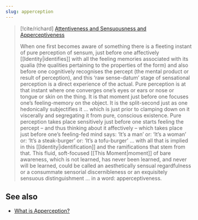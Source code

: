 ```yaml
---
slug: apperception
---
```

> [!cite/richard] [Attentiveness and Sensuousness and Apperceptiveness](https://www.actualfreedom.com.au/richard/articles/attentivenesssensuousnessapperceptiveness.htm)
> 
> When one first becomes aware of something there is a fleeting instant of pure perception of sensum, just before one affectively [[Identity|identifies]] with all the feeling memories associated with its qualia (the qualities pertaining to the properties of the form) and also before one cognitively recognises the percept (the mental product or result of perception), and this ‘raw sense-datum’ stage of sensational perception is a direct experience of the actual. Pure perception is at that instant where one converges one’s eyes or ears or nose or tongue or skin on the thing. It is that moment just before one focuses one’s feeling-memory on the object. It is the split-second just as one hedonically subjectifies it ... which is just prior to clamping down on it viscerally and segregating it from pure, conscious existence. Pure perception takes place sensitively just before one starts feeling the percept – and thus thinking about it affectively – which takes place just before one’s feeling-fed mind says: ‘It’s a man’ or: ‘It’s a woman’ or: ‘It’s a steak-burger’ or: ‘It’s a tofu-burger’ ... with all that is implied in this [[Identity|identification]] and the ramifications that stem from that. This fluid, soft-focused [[This Moment|moment]] of bare awareness, which is not learned, has never been learned, and never will be learned, could be called an aesthetically sensual regardfulness or a consummate sensorial discernibleness or an exquisitely sensuous distinguishment ... in a word: apperceptiveness.

## See also

- [What is Apperception?](http://actualfreedom.com.au/sundry/frequentquestions/FAQ38.htm)
